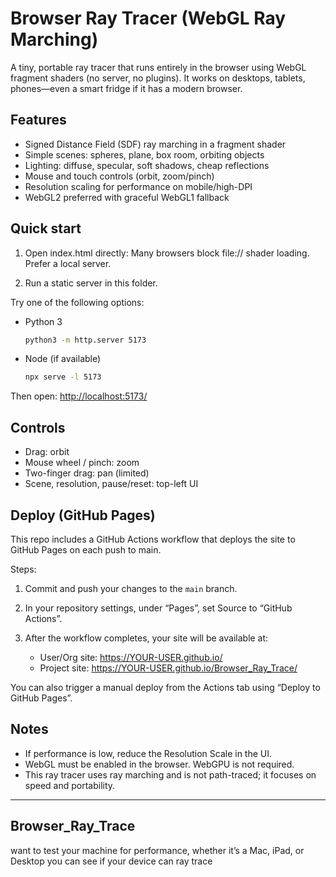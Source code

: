 # Browser Ray Tracer (WebGL Ray Marching)

A tiny, portable ray tracer that runs entirely in the browser using WebGL fragment shaders (no server, no plugins). It works on desktops, tablets, phones—even a smart fridge if it has a modern browser.

## Features

- Signed Distance Field (SDF) ray marching in a fragment shader
- Simple scenes: spheres, plane, box room, orbiting objects
- Lighting: diffuse, specular, soft shadows, cheap reflections
- Mouse and touch controls (orbit, zoom/pinch)
- Resolution scaling for performance on mobile/high-DPI
- WebGL2 preferred with graceful WebGL1 fallback

## Quick start

1) Open index.html directly: Many browsers block file:// shader loading. Prefer a local server.

2) Run a static server in this folder.

Try one of the following options:

- Python 3

	```bash
	python3 -m http.server 5173
	```

- Node (if available)

	```bash
	npx serve -l 5173
	```

Then open: <http://localhost:5173/>

## Controls

- Drag: orbit
- Mouse wheel / pinch: zoom
- Two-finger drag: pan (limited)
- Scene, resolution, pause/reset: top-left UI

## Deploy (GitHub Pages)

This repo includes a GitHub Actions workflow that deploys the site to GitHub Pages on each push to main.

Steps:

1) Commit and push your changes to the `main` branch.

2) In your repository settings, under “Pages”, set Source to “GitHub Actions”.

3) After the workflow completes, your site will be available at:
	- User/Org site: <https://YOUR-USER.github.io/>
	- Project site: <https://YOUR-USER.github.io/Browser_Ray_Trace/>

You can also trigger a manual deploy from the Actions tab using “Deploy to GitHub Pages”.

## Notes

- If performance is low, reduce the Resolution Scale in the UI.
- WebGL must be enabled in the browser. WebGPU is not required.
- This ray tracer uses ray marching and is not path-traced; it focuses on speed and portability.

---

## Browser_Ray_Trace

want to test your machine for performance, whether it’s a Mac, iPad, or Desktop you can see if your device can ray trace
